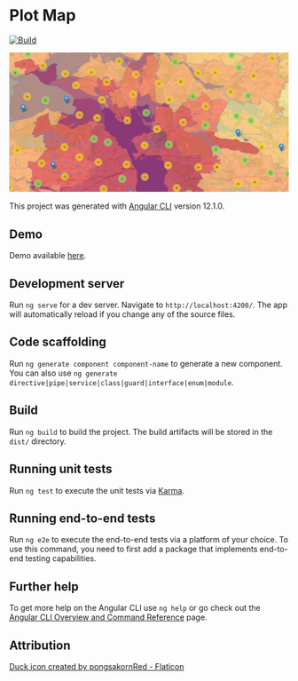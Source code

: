 # Plot Map
[![Build](https://github.com/RandomDucklingGenerator/PlotMaps/actions/workflows/node.js.yml/badge.svg?branch=master)](https://github.com/RandomDucklingGenerator/PlotMaps/actions/workflows/node.js.yml)

![map](https://github.com/RandomDucklingGenerator/PlotMaps/raw/master/src/assets/background.JPG)

This project was generated with [Angular CLI](https://github.com/angular/angular-cli) version 12.1.0.

## Demo
Demo available [here](https://randomducklinggenerator.github.io/PlotMaps/). 

## Development server

Run `ng serve` for a dev server. Navigate to `http://localhost:4200/`. The app will automatically reload if you change any of the source files.

## Code scaffolding

Run `ng generate component component-name` to generate a new component. You can also use `ng generate directive|pipe|service|class|guard|interface|enum|module`.

## Build

Run `ng build` to build the project. The build artifacts will be stored in the `dist/` directory.

## Running unit tests

Run `ng test` to execute the unit tests via [Karma](https://karma-runner.github.io).

## Running end-to-end tests

Run `ng e2e` to execute the end-to-end tests via a platform of your choice. To use this command, you need to first add a package that implements end-to-end testing capabilities.

## Further help

To get more help on the Angular CLI use `ng help` or go check out the [Angular CLI Overview and Command Reference](https://angular.io/cli) page.

## Attribution
<a href="https://www.flaticon.com/free-icon/duck_2466832?" title="duck icons">Duck icon created by pongsakornRed - Flaticon</a>
